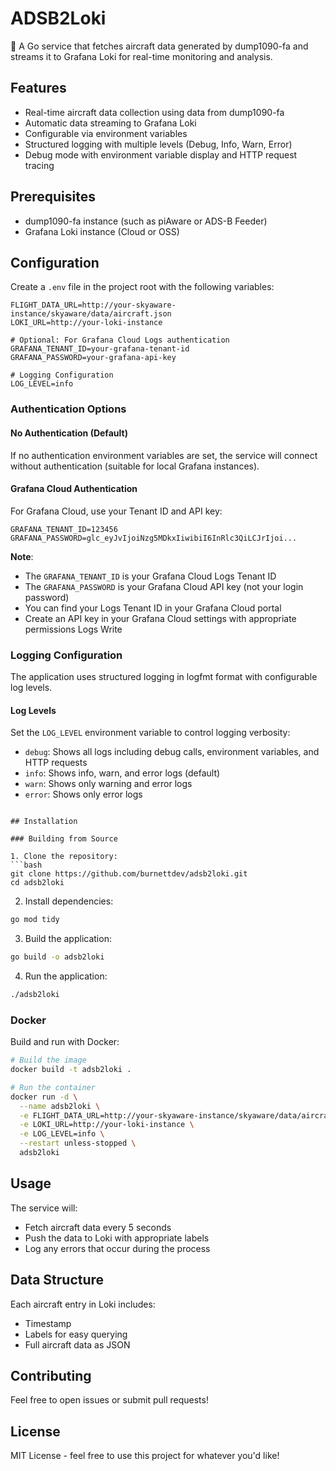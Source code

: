 # ADSB2Loki

🚀 A Go service that fetches aircraft data generated by dump1090-fa and streams it to Grafana Loki for real-time monitoring and analysis.

## Features

- Real-time aircraft data collection using data from dump1090-fa
- Automatic data streaming to Grafana Loki
- Configurable via environment variables
- Structured logging with multiple levels (Debug, Info, Warn, Error)
- Debug mode with environment variable display and HTTP request tracing

## Prerequisites

- dump1090-fa instance (such as piAware or ADS-B Feeder)
- Grafana Loki instance (Cloud or OSS)

## Configuration

Create a `.env` file in the project root with the following variables:

```env
FLIGHT_DATA_URL=http://your-skyaware-instance/skyaware/data/aircraft.json
LOKI_URL=http://your-loki-instance

# Optional: For Grafana Cloud Logs authentication
GRAFANA_TENANT_ID=your-grafana-tenant-id
GRAFANA_PASSWORD=your-grafana-api-key

# Logging Configuration
LOG_LEVEL=info
```

### Authentication Options

#### No Authentication (Default)
If no authentication environment variables are set, the service will connect without authentication (suitable for local Grafana instances).

#### Grafana Cloud Authentication
For Grafana Cloud, use your Tenant ID and API key:
```env
GRAFANA_TENANT_ID=123456
GRAFANA_PASSWORD=glc_eyJvIjoiNzg5MDkxIiwibiI6InRlc3QiLCJrIjoi...
```

**Note**: 
- The `GRAFANA_TENANT_ID` is your Grafana Cloud Logs Tenant ID
- The `GRAFANA_PASSWORD` is your Grafana Cloud API key (not your login password)
- You can find your Logs Tenant ID in your Grafana Cloud portal
- Create an API key in your Grafana Cloud settings with appropriate permissions Logs Write

### Logging Configuration

The application uses structured logging in logfmt format with configurable log levels.

#### Log Levels

Set the `LOG_LEVEL` environment variable to control logging verbosity:

- `debug`: Shows all logs including debug calls, environment variables, and HTTP requests
- `info`: Shows info, warn, and error logs (default)
- `warn`: Shows only warning and error logs
- `error`: Shows only error logs
```

## Installation

### Building from Source

1. Clone the repository:
```bash
git clone https://github.com/burnettdev/adsb2loki.git
cd adsb2loki
```

2. Install dependencies:
```bash
go mod tidy
```

3. Build the application:
```bash
go build -o adsb2loki
```

4. Run the application:
```bash
./adsb2loki
```

### Docker

Build and run with Docker:

```bash
# Build the image
docker build -t adsb2loki .

# Run the container
docker run -d \
  --name adsb2loki \
  -e FLIGHT_DATA_URL=http://your-skyaware-instance/skyaware/data/aircraft.json \
  -e LOKI_URL=http://your-loki-instance \
  -e LOG_LEVEL=info \
  --restart unless-stopped \
  adsb2loki
```


## Usage

The service will:
- Fetch aircraft data every 5 seconds
- Push the data to Loki with appropriate labels
- Log any errors that occur during the process

## Data Structure

Each aircraft entry in Loki includes:
- Timestamp
- Labels for easy querying
- Full aircraft data as JSON

## Contributing

Feel free to open issues or submit pull requests!

## License

MIT License - feel free to use this project for whatever you'd like!
